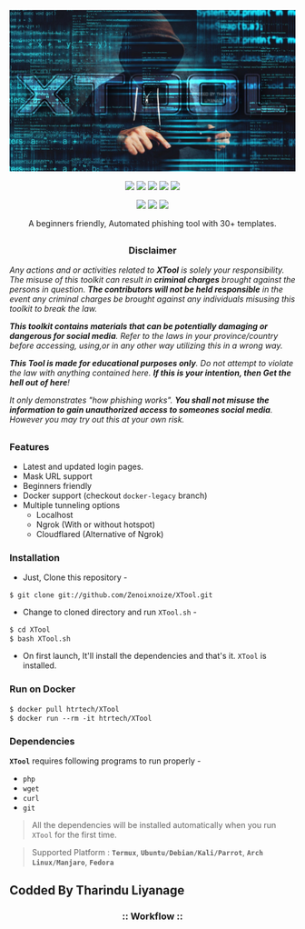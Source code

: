 <!-- XTool -->

<p align="center">
  <img src=".imgs/X.png">
</p>

<p align="center">
  <img src="https://img.shields.io/badge/Version-2.2-green?style=for-the-badge">
  <img src="https://img.shields.io/github/license/Zenoixnoize/XTool?style=for-the-badge">
  <img src="https://img.shields.io/github/stars/Zenoixnoize/XTool?style=for-the-badge">
  <img src="https://img.shields.io/github/issues/Zenoixnoize/XTool?color=red&style=for-the-badge">
  <img src="https://img.shields.io/github/forks/Zenoixnoize/XTool?color=teal&style=for-the-badge">
</p>

<p align="center">
  <img src="https://img.shields.io/badge/Author-HTR--Tech-cyan?style=flat-square">
  <img src="https://img.shields.io/badge/Open%20Source-Yes-cyan?style=flat-square">
  <img src="https://img.shields.io/badge/Written%20In-Bash-cyan?style=flat-square">
</p>

<p align="center">A beginners friendly, Automated phishing tool with 30+ templates.</p>

##

<h3><p align="center">Disclaimer</p></h3>

<i>Any actions and or activities related to <b>XTool</b> is solely your responsibility. The misuse of this toolkit can result in <b>criminal charges</b> brought against the persons in question. <b>The contributors will not be held responsible</b> in the event any criminal charges be brought against any individuals misusing this toolkit to break the law.

<b>This toolkit contains materials that can be potentially damaging or dangerous for social media</b>. Refer to the laws in your province/country before accessing, using,or in any other way utilizing this in a wrong way.

<b>This Tool is made for educational purposes only</b>. Do not attempt to violate the law with anything contained here. <b>If this is your intention, then Get the hell out of here</b>!

It only demonstrates "how phishing works". <b>You shall not misuse the information to gain unauthorized access to someones social media</b>. However you may try out this at your own risk.</i>

##

### Features

- Latest and updated login pages.
- Mask URL support 
- Beginners friendly
- Docker support (checkout `docker-legacy` branch)
- Multiple tunneling options
  - Localhost
  - Ngrok (With or without hotspot)
  - Cloudflared (Alternative of Ngrok)


### Installation

- Just, Clone this repository -
```
$ git clone git://github.com/Zenoixnoize/XTool.git
```

- Change to cloned directory and run `XTool.sh` -
```
$ cd XTool
$ bash XTool.sh
```

- On first launch, It'll install the dependencies and that's it. `XTool` is installed.

### Run on Docker
```
$ docker pull htrtech/XTool
$ docker run --rm -it htrtech/XTool
```

### Dependencies

**`XTool`** requires following programs to run properly - 
- `php`
- `wget`
- `curl`
- `git`

> All the dependencies will be installed automatically when you run `XTool` for the first time.

> Supported Platform : **`Termux`**, **`Ubuntu/Debian/Kali/Parrot`**, **`Arch Linux/Manjaro`**, **`Fedora`**

## Codded By Tharindu Liyanage

<h3 align="center">
:: Workflow ::
</h3>
<p align="center">





